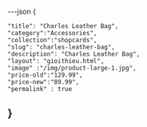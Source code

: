 ---json
{   

    "title": "Charles Leather Bag",
    "category":"Accessories",
    "collection":"shopcards",
    "slug": "charles-leather-bag",
    "description": "Charles Leather Bag",
    "layout": "gioithieu.html",
    "image" :"/img/product-large-1.jpg",
    "price-old":"129.99",
    "price-new":"89.99",
    "permalink" : true
}
---
